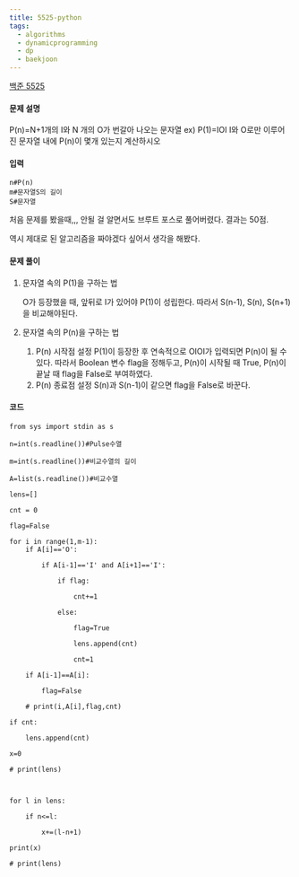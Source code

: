 ```yaml
---
title: 5525-python
tags:
  - algorithms
  - dynamicprogramming
  - dp
  - baekjoon
---
```

[백준 5525](https://www.acmicpc.net/problem/5525)

#### 문제 설명
P(n)=N+1개의 I와 N 개의 O가 번갈아 나오는 문자열
ex) P(1)=IOI
I와 O로만 이루어진 문자열 내에 P(n)이 몇개 있는지 계산하시오
#### 입력
```
n#P(n)
m#문자열S의 길이
S#문자열
```

처음 문제를 봤을때,,, 안될 걸 알면서도 브루트 포스로 풀어버렸다. 결과는 50점.

역시 제대로 된 알고리즘을 짜야겠다 싶어서 생각을 해봤다.

#### 문제 풀이
1. 문자열 속의 P(1)을 구하는 법

	O가 등장했을 때, 앞뒤로 I가 있어야 P(1)이 성립한다.
	따라서 S(n-1), S(n), S(n+1)을 비교해야된다.
2. 문자열 속의 P(n)을 구하는 법
	1. P(n) 시작점 설정
		P(1)이 등장한 후 연속적으로 OIOI가 입력되면 P(n)이 될 수 있다. 따라서 Boolean 변수 flag을 정해두고, P(n)이 시작될 때 True, P(n)이 끝날 때 flag을 False로  부여하였다.
	2. P(n) 종료점 설정
		S(n)과 S(n-1)이 같으면 flag을 False로 바꾼다.

#### 코드

```
from sys import stdin as s

n=int(s.readline())#Pulse수열

m=int(s.readline())#비교수열의 길이

A=list(s.readline())#비교수열

lens=[]

cnt = 0

flag=False

for i in range(1,m-1):
    if A[i]=='O':

        if A[i-1]=='I' and A[i+1]=='I':

            if flag:

                cnt+=1

            else:

                flag=True

                lens.append(cnt)

                cnt=1

    if A[i-1]==A[i]:

        flag=False

    # print(i,A[i],flag,cnt)

if cnt:

    lens.append(cnt)

x=0

# print(lens)

  

for l in lens:

    if n<=l:

        x+=(l-n+1)

print(x)

# print(lens)

```

